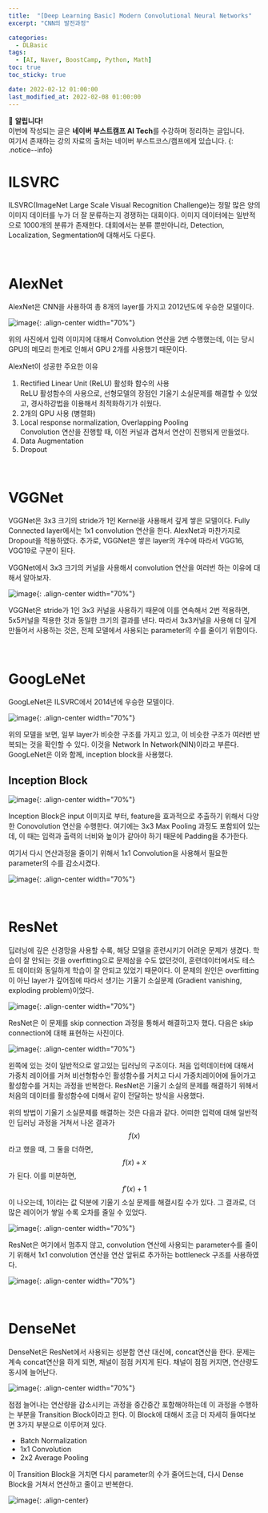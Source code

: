 ```yaml
---
title:  "[Deep Learning Basic] Modern Convolutional Neural Networks"
excerpt: "CNN의 발전과정"

categories:
  - DLBasic
tags:
  - [AI, Naver, BoostCamp, Python, Math]
toc: true
toc_sticky: true

date: 2022-02-12 01:00:00
last_modified_at: 2022-02-08 01:00:00
---
```

📌 **알립니다!**<br>
이번에 작성되는 글은 **네이버 부스트캠프 AI Tech**를 수강하며 정리하는 글입니다.<br>
여기서 존재하는 강의 자료의 출처는 네이버 부스트코스/캠프에게 있습니다.
{: .notice--info}

# ILSVRC

ILSVRC(ImageNet Large Scale Visual Recognition Challenge)는 정말 많은 양의 이미지 데이터를 누가 더 잘 분류하는지 경쟁하는 대회이다. 이미지 데이터에는 일반적으로 1000개의 분류가 존재한다. 대회에서는 분류 뿐만아니라, Detection, Localization, Segmentation에 대해서도 다룬다.

<br>

# AlexNet
AlexNet은 CNN을 사용하여 총 8개의 layer를 가지고 2012년도에 우승한 모델이다.

![image](https://user-images.githubusercontent.com/91870042/152987191-f53436a5-7172-4395-bccf-9c77b5e4e9cc.png){: .align-center width="70%"}

위의 사진에서 입력 이미지에 대해서 Convolution 연산을 2번 수행했는데, 이는 당시 GPU의 메모리 한계로 인해서 GPU 2개를 사용했기 때문이다.

AlexNet이 성공한 주요한 이유

1. Rectified Linear Unit (ReLU) 활성화 함수의 사용  
    ReLU 활성함수의 사용으로, 선형모델의 장점인 기울기 소실문제를 해결할 수 있었고, 경사하강법을 이용해서 최적화하기가 쉬웠다.
2. 2개의 GPU 사용 (병렬화)  
3. Local response normalization, Overlapping Pooling  
   Convolution 연산을 진행할 때, 이전 커널과 겹쳐서 연산이 진행되게 만들었다.
4. Data Augmentation
5. Dropout

<br>

# VGGNet

VGGNet은 3x3 크기의 stride가 1인 Kernel을 사용해서 깊게 쌓은 모델이다. Fully Connected layer에서는 1x1 convolution 연산을 한다. AlexNet과 마찬가지로 Dropout을 적용하였다. 추가로, VGGNet은 쌓은 layer의 개수에 따라서 VGG16, VGG19로 구분이 된다.

VGGNet에서 3x3 크기의 커널을 사용해서 convolution 연산을 여러번 하는 이유에 대해서 알아보자.

![image](https://user-images.githubusercontent.com/91870042/152987686-5cb7aea9-90a4-4f20-8d33-f18d405dc741.png){: .align-center width="70%"}

VGGNet은 stride가 1인 3x3 커널을 사용하기 때문에 이를 연속해서 2번 적용하면, 5x5커널을 적용한 것과 동일한 크기의 결과를 낸다. 따라서 3x3커널을 사용해 더 깊게 만들어서 사용하는 것은, 전체 모델에서 사용되는 parameter의 수를 줄이기 위함이다.

<br>

# GoogLeNet

GoogLeNet은 ILSVRC에서 2014년에 우승한 모델이다.

![image](https://user-images.githubusercontent.com/91870042/152987844-3ce6e3cc-be10-43e4-b678-4083a85bcd34.png){: .align-center width="70%"}

위의 모델을 보면, 일부 layer가 비슷한 구조를 가지고 있고, 이 비슷한 구조가 여러번 반복되는 것을 확인할 수 있다. 이것을 Network In Network(NIN)이라고 부른다. GoogLeNet은 이와 함께, inception block을 사용했다.

## Inception Block

![image](https://user-images.githubusercontent.com/91870042/152988173-1e71ca75-8601-4602-bc9d-611344a4a549.png){: .align-center width="70%"}

Inception Block은 input 이미지로 부터, feature을 효과적으로 추출하기 위해서 다양한 Conovolution 연산을 수행한다. 여기에는 3x3 Max Pooling 과정도 포함되어 있는데, 이 때는 입력과 출력의 너비와 높이가 같아야 하기 때문에 Padding을 추가한다.

여기서 다시 연산과정을 줄이기 위해서 1x1 Convolution을 사용해서 필요한 parameter의 수를 감소시켰다.

![image](https://user-images.githubusercontent.com/91870042/152988578-a077c515-e6d6-4172-a5cb-0bcb6bec2ddb.png){: .align-center width="70%"}

<br>

# ResNet

딥러닝에 깊은 신경망을 사용할 수록, 해당 모델을 훈련시키기 어려운 문제가 생겼다. 학습이 잘 안되는 것을 overfitting으로 문제삼을 수도 없던것이, 훈련데이터에서도 테스트 데이터와 동일하게 학습이 잘 안되고 있었기 때문이다. 이 문제의 원인은 overfitting이 아닌 layer가 깊어짐에 따라서 생기는 기울기 소실문제 (Gradient vanishing, exploding problem)이었다.

![image](https://user-images.githubusercontent.com/91870042/152989021-b21c3f5c-f0af-40d6-b646-343af1913e67.png){: .align-center width="70%"}

ResNet은 이 문제를 skip connection 과정을 통해서 해결하고자 했다. 다음은 skip connection에 대해 표현하는 사진이다.

![image](https://user-images.githubusercontent.com/91870042/152989171-d64fbe1e-bee0-437a-b952-798e60af5c39.png){: .align-center width="70%"}

왼쪽에 있는 것이 일반적으로 알고있는 딥러닝의 구조이다. 처음 입력데이터에 대해서 가중치 레이어를 거쳐 비선형함수인 활성함수를 거치고 다시 가중치레이어에 들어가고 활성함수를 거치는 과정을 반복한다. ResNet은 기울기 소실의 문제를 해결하기 위해서 처음의 데이터를 활성함수에 더해서 같이 전달하는 방식을 사용했다.

위의 방법이 기울기 소실문제를 해결하는 것은 다음과 같다. 어떠한 입력에 대해 일반적인 딥러닝 과정을 거쳐서 나온 결과가 $$f(x)$$ 라고 했을 때, 그 둘을 더하면, $$f(x)+x$$가 된다. 이를 미분하면, $$f'(x)+1$$이 나오는데, 1이라는 값 덕분에 기울기 소실 문제를 해결시킬 수가 있다. 그 결과로, 더 많은 레이어가 쌓일 수록 오차를 줄일 수 있었다.

![image](https://user-images.githubusercontent.com/91870042/152992216-55331a53-328a-4f69-8347-4b125a7bd79c.png){: .align-center width="70%"}

ResNet은 여기에서 멈추지 않고, convolution 연산에 사용되는 parameter수를 줄이기 위해서 1x1 convolution 연산을 연산 앞뒤로 추가하는 bottleneck 구조를 사용하였다.

![image](https://user-images.githubusercontent.com/91870042/152992468-76c5af8c-6e1c-4006-b910-55378e5da90b.png){: .align-center width="70%"}

<br>

# DenseNet

DenseNet은 ResNet에서 사용되는 성분합 연산 대신에, concat연산을 한다. 문제는 계속 concat연산을 하게 되면, 채널이 점점 커지게 된다. 채널이 점점 커지면, 연산량도 동시에 늘어난다.

![image](https://user-images.githubusercontent.com/91870042/152992639-6a0ddc90-1af0-4fe1-8746-3d951c543b65.png){: .align-center width="70%"}

점점 늘어나는 연산량을 감소시키는 과정을 중간중간 포함해야하는데 이 과정을 수행하는 부분을 Transition Block이라고 한다. 이 Block에 대해서 조금 더 자세히 들여다보면 3가지 부분으로 이루어져 있다.

- Batch Normalization
- 1x1 Convolution
- 2x2 Average Pooling

이 Transition Block을 거치면 다시 parameter의 수가 줄어드는데, 다시 Dense Block을 거쳐서 연산하고 줄이고 반복한다.

![image](https://user-images.githubusercontent.com/91870042/152993041-46e2c2fc-f185-4d2e-b722-18cae3634c5f.png){: .align-center}

